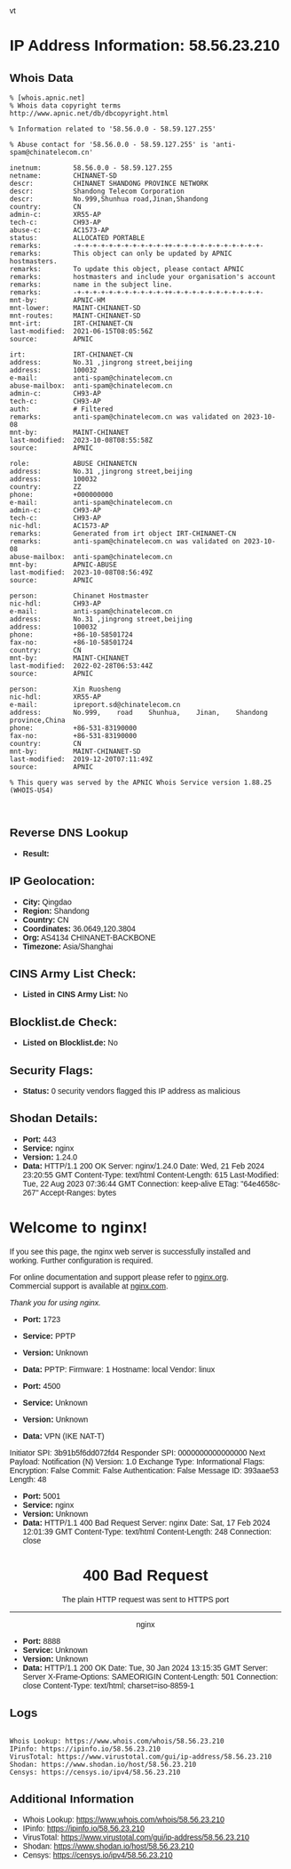 vt
# IP Address Information: 58.56.23.210

## Whois Data
```
% [whois.apnic.net]
% Whois data copyright terms    http://www.apnic.net/db/dbcopyright.html

% Information related to '58.56.0.0 - 58.59.127.255'

% Abuse contact for '58.56.0.0 - 58.59.127.255' is 'anti-spam@chinatelecom.cn'

inetnum:        58.56.0.0 - 58.59.127.255
netname:        CHINANET-SD
descr:          CHINANET SHANDONG PROVINCE NETWORK
descr:          Shandong Telecom Corporation
descr:          No.999,Shunhua road,Jinan,Shandong
country:        CN
admin-c:        XR55-AP
tech-c:         CH93-AP
abuse-c:        AC1573-AP
status:         ALLOCATED PORTABLE
remarks:        -+-+-+-+-+-+-+-+-+-+-+-++-+-+-+-+-+-+-+-+-+-+-+-
remarks:        This object can only be updated by APNIC hostmasters.
remarks:        To update this object, please contact APNIC
remarks:        hostmasters and include your organisation's account
remarks:        name in the subject line.
remarks:        -+-+-+-+-+-+-+-+-+-+-+-++-+-+-+-+-+-+-+-+-+-+-+-
mnt-by:         APNIC-HM
mnt-lower:      MAINT-CHINANET-SD
mnt-routes:     MAINT-CHINANET-SD
mnt-irt:        IRT-CHINANET-CN
last-modified:  2021-06-15T08:05:56Z
source:         APNIC

irt:            IRT-CHINANET-CN
address:        No.31 ,jingrong street,beijing
address:        100032
e-mail:         anti-spam@chinatelecom.cn
abuse-mailbox:  anti-spam@chinatelecom.cn
admin-c:        CH93-AP
tech-c:         CH93-AP
auth:           # Filtered
remarks:        anti-spam@chinatelecom.cn was validated on 2023-10-08
mnt-by:         MAINT-CHINANET
last-modified:  2023-10-08T08:55:58Z
source:         APNIC

role:           ABUSE CHINANETCN
address:        No.31 ,jingrong street,beijing
address:        100032
country:        ZZ
phone:          +000000000
e-mail:         anti-spam@chinatelecom.cn
admin-c:        CH93-AP
tech-c:         CH93-AP
nic-hdl:        AC1573-AP
remarks:        Generated from irt object IRT-CHINANET-CN
remarks:        anti-spam@chinatelecom.cn was validated on 2023-10-08
abuse-mailbox:  anti-spam@chinatelecom.cn
mnt-by:         APNIC-ABUSE
last-modified:  2023-10-08T08:56:49Z
source:         APNIC

person:         Chinanet Hostmaster
nic-hdl:        CH93-AP
e-mail:         anti-spam@chinatelecom.cn
address:        No.31 ,jingrong street,beijing
address:        100032
phone:          +86-10-58501724
fax-no:         +86-10-58501724
country:        CN
mnt-by:         MAINT-CHINANET
last-modified:  2022-02-28T06:53:44Z
source:         APNIC

person:         Xin Ruosheng
nic-hdl:        XR55-AP
e-mail:         ipreport.sd@chinatelecom.cn
address:        No.999,    road    Shunhua,    Jinan,    Shandong    province,China
phone:          +86-531-83190000
fax-no:         +86-531-83190000
country:        CN
mnt-by:         MAINT-CHINANET-SD
last-modified:  2019-12-20T07:11:49Z
source:         APNIC

% This query was served by the APNIC Whois Service version 1.88.25 (WHOIS-US4)



```
## Reverse DNS Lookup
- **Result:** 

## IP Geolocation:
- **City:** Qingdao
- **Region:** Shandong
- **Country:** CN
- **Coordinates:** 36.0649,120.3804
- **Org:** AS4134 CHINANET-BACKBONE
- **Timezone:** Asia/Shanghai

## CINS Army List Check:
- **Listed in CINS Army List:** 
No

## Blocklist.de Check:
- **Listed on Blocklist.de:** 
No

## Security Flags:
- **Status:** 0 security vendors flagged this IP address as malicious

## Shodan Details:
- **Port:** 443
- **Service:** nginx
- **Version:** 1.24.0
- **Data:** HTTP/1.1 200 OK
Server: nginx/1.24.0
Date: Wed, 21 Feb 2024 23:20:55 GMT
Content-Type: text/html
Content-Length: 615
Last-Modified: Tue, 22 Aug 2023 07:36:44 GMT
Connection: keep-alive
ETag: "64e4658c-267"
Accept-Ranges: bytes

<!DOCTYPE html>
<html>
<head>
<title>Welcome to nginx!</title>
<style>
html { color-scheme: light dark; }
body { width: 35em; margin: 0 auto;
font-family: Tahoma, Verdana, Arial, sans-serif; }
</style>
</head>
<body>
<h1>Welcome to nginx!</h1>
<p>If you see this page, the nginx web server is successfully installed and
working. Further configuration is required.</p>

<p>For online documentation and support please refer to
<a href="http://nginx.org/">nginx.org</a>.<br/>
Commercial support is available at
<a href="http://nginx.com/">nginx.com</a>.</p>

<p><em>Thank you for using nginx.</em></p>
</body>
</html>


- **Port:** 1723
- **Service:** PPTP
- **Version:** Unknown
- **Data:** PPTP:
  Firmware: 1
  Hostname: local
  Vendor: linux

- **Port:** 4500
- **Service:** Unknown
- **Version:** Unknown
- **Data:** VPN (IKE NAT-T)

Initiator SPI: 3b91b5f6dd072fd4
Responder SPI: 0000000000000000
Next Payload: Notification (N)
Version: 1.0
Exchange Type: Informational
Flags:
    Encryption:     False
    Commit:         False
    Authentication: False
Message ID: 393aae53
Length: 48

- **Port:** 5001
- **Service:** nginx
- **Version:** Unknown
- **Data:** HTTP/1.1 400 Bad Request
Server: nginx
Date: Sat, 17 Feb 2024 12:01:39 GMT
Content-Type: text/html
Content-Length: 248
Connection: close

<html>
<head><title>400 The plain HTTP request was sent to HTTPS port</title></head>
<body>
<center><h1>400 Bad Request</h1></center>
<center>The plain HTTP request was sent to HTTPS port</center>
<hr><center>nginx</center>
</body>
</html>


- **Port:** 8888
- **Service:** Unknown
- **Version:** Unknown
- **Data:** HTTP/1.1 200 OK
Date: Tue, 30 Jan 2024 13:15:35 GMT
Server: Server
X-Frame-Options: SAMEORIGIN
Content-Length: 501
Connection: close
Content-Type: text/html; charset=iso-8859-1



## Logs
```

Whois Lookup: https://www.whois.com/whois/58.56.23.210
IPinfo: https://ipinfo.io/58.56.23.210
VirusTotal: https://www.virustotal.com/gui/ip-address/58.56.23.210
Shodan: https://www.shodan.io/host/58.56.23.210
Censys: https://censys.io/ipv4/58.56.23.210

```
## Additional Information
- Whois Lookup: https://www.whois.com/whois/58.56.23.210
- IPinfo: https://ipinfo.io/58.56.23.210
- VirusTotal: https://www.virustotal.com/gui/ip-address/58.56.23.210
- Shodan: https://www.shodan.io/host/58.56.23.210
- Censys: https://censys.io/ipv4/58.56.23.210

